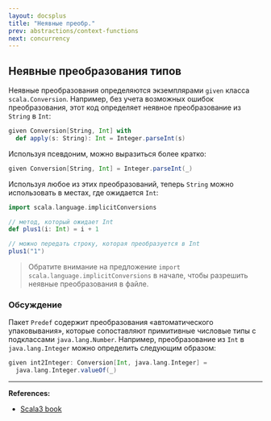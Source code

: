 ```yaml
---
layout: docsplus
title: "Неявные преобр."
prev: abstractions/context-functions
next: concurrency
---
```


## Неявные преобразования типов

Неявные преобразования определяются экземплярами `given` класса `scala.Conversion`. 
Например, без учета возможных ошибок преобразования, этот код определяет неявное преобразование из `String` в `Int`:

```scala
given Conversion[String, Int] with
  def apply(s: String): Int = Integer.parseInt(s)
```

Используя псевдоним, можно выразиться более кратко:

```scala
given Conversion[String, Int] = Integer.parseInt(_)
```

Используя любое из этих преобразований, теперь `String` можно использовать в местах, где ожидается `Int`:

```scala
import scala.language.implicitConversions

// метод, который ожидает Int
def plus1(i: Int) = i + 1

// можно передать строку, которая преобразуется в Int
plus1("1")
```

> Обратите внимание на предложение `import scala.language.implicitConversions` в начале, 
> чтобы разрешить неявные преобразования в файле.


### Обсуждение

Пакет `Predef` содержит преобразования «автоматического упаковывания», 
которые сопоставляют примитивные числовые типы с подклассами `java.lang.Number`. 
Например, преобразование из `Int` в `java.lang.Integer` можно определить следующим образом:

```scala
given int2Integer: Conversion[Int, java.lang.Integer] =
  java.lang.Integer.valueOf(_)
```


---

**References:**
- [Scala3 book](https://docs.scala-lang.org/scala3/book/ca-implicit-conversions.html)
